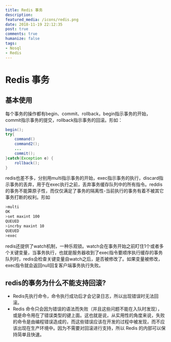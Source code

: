 ```yaml
---
title: Redis 事务
description: 
featured_media: /icons/redis.png
date: 2018-11-19 22:12:35
post: true
comments: true
humanize: false
tags:
- Nosql
- Redis
---
```


# Redis 事务
## 基本使用
每个事务的操作都有begin、commit、rollback，begin指示事务的开始，commit指示事务的提交，rollback指示事务的回滚。形如：
``` java
begin();
try{
    command()
    command2();
    ...
    commit();
}catch(Exception e) {
    rollback();
}
```

redis也差不多，分别用multi指示事务的开始，exec指示事务的执行，discard指示事务的丢弃，用于在exec执行之前，丢弃事务缓存队列中的所有指令。reddis的事务不能算原子性，而仅仅满足了事务的隔离性-当前执行的事务有着不被其它事务打断的权利。形如

``` sh
>multi
OK
>set maxint 100
QUEUED
>incrby maxint 10
QUEUED
>exec
```

redis还提供了watch机制，一种乐观锁。watch会在事务开始之前盯住1个或者多个关键变量，当事务执行，也就是服务器收到了exec指令要顺序执行缓存的事务队列时，redis会检查关键变量自watch之后，是否被修改了。如果变量被修改，exec指令就会返回null回复客户端事务执行失败。

## redis的事务为什么不能支持回滚?
- Redis先执行命令，命令执行成功后才会记录日志，所以出现错误时无法回滚。
- Redis 命令只会因为错误的语法而失败（并且这些问题不能在入队时发现），或是命令用在了错误类型的键上面。这也就是说，从实用性的角度来说，失败的命令是由编程错误造成的，而这些错误应该在开发的过程中被发现，而不应该出现在生产环境中。因为不需要对回滚进行支持，所以 Redis 的内部可以保持简单且快速。